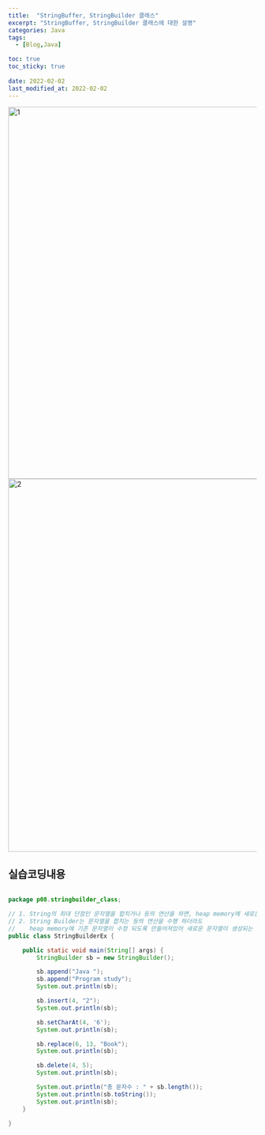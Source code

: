 ```yaml
---
title:  "StringBuffer, StringBuilder 클래스"
excerpt: "StringBuffer, StringBuilder 클래스에 대한 설명"
categories: Java
tags:
  - [Blog,Java]

toc: true
toc_sticky: true
 
date: 2022-02-02
last_modified_at: 2022-02-02
---
```



<img width="754" alt="1" src="https://user-images.githubusercontent.com/95912146/152154230-7baec06d-f9d6-4125-8cca-a26152a0e221.png">
<img width="756" alt="2" src="https://user-images.githubusercontent.com/95912146/152154235-5f89091b-4d72-4b78-bdeb-48baa7d69776.png">

## **실습코딩내용**

```java

package p08.stringbuilder_class;

// 1. String의 최대 단점인 문자열을 합치거나 등의 연산을 하면, heap memory에 새로운 문자열이 생성되고 기존의 문자열은 계속 남아있음
// 2. String Builder는 문자열을 합치는 등의 연산을 수행 하더라도 
//    heap memory에 기존 문자열이 수정 되도록 만들어져있어 새로운 문자열이 생성되는 것이 아님
public class StringBuilderEx {

	public static void main(String[] args) {
		StringBuilder sb = new StringBuilder();

		sb.append("Java ");
		sb.append("Program study");
		System.out.println(sb);

		sb.insert(4, "2");
		System.out.println(sb);

		sb.setCharAt(4, '6');
		System.out.println(sb);

		sb.replace(6, 13, "Book");
		System.out.println(sb);

		sb.delete(4, 5);
		System.out.println(sb);

		System.out.println("총 문자수 : " + sb.length());
		System.out.println(sb.toString());
		System.out.println(sb);
	}

}


```